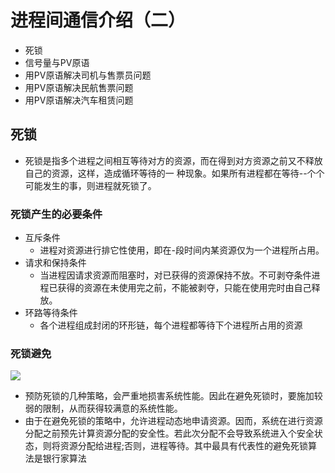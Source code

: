 # 进程间通信介绍（二）

- 死锁
- 信号量与PV原语
- 用PV原语解决司机与售票员问题
- 用PV原语解决民航售票问题
- 用PV原语解决汽车租赁问题

## 死锁

- 死锁是指多个进程之间相互等待对方的资源，而在得到对方资源之前又不释放自己的资源，这样，造成循环等待的一 种现象。如果所有进程都在等待--个个可能发生的事，则进程就死锁了。

### 死锁产生的必要条件

- 互斥条件
  - 进程对资源进行排它性使用，即在-段时间内某资源仅为一个进程所占用。
- 请求和保持条件
  - 当进程因请求资源而阻塞时，对已获得的资源保持不放。不可剥夺条件进程已获得的资源在未使用完之前，不能被剥夺，只能在使用完时由自己释放。
- 环路等待条件
  - 各个进程组成封闭的环形链，每个进程都等待下个进程所占用的资源

### 死锁避免

![](https://i.loli.net/2020/05/31/zTUVq68WpoePrxg.png)

- 预防死锁的几种策略，会严重地损害系统性能。因此在避免死锁时，要施加较弱的限制，从而获得较满意的系统性能。
- 由于在避免死锁的策略中，允许进程动态地申请资源。因而，系统在进行资源分配之前预先计算资源分配的安全性。若此次分配不会导致系统进入个安全状态，则将资源分配给进程;否则，进程等待。其中最具有代表性的避免死锁算法是银行家算法